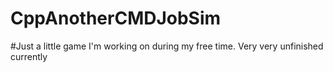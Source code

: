 # CppAnotherCMDJobSim

#Just a little game I'm working on during my free time. Very very unfinished currently
